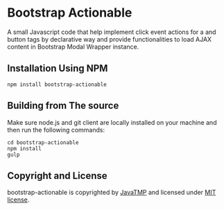 # Bootstrap Actionable
A small Javascript code that help implement click event actions for a and button tags by declarative way
and provide functionalities to load AJAX content in Bootstrap Modal Wrapper instance.

## Installation Using NPM
```
npm install bootstrap-actionable
```

## Building from The source
Make sure node.js and git client are locally installed on your machine and then run the following commands:
```
cd bootstrap-actionable
npm install
gulp
```

## Copyright and License
bootstrap-actionable is copyrighted by [JavaTMP](http://www.javatmp.com) and licensed under [MIT license](https://github.com/JavaTMP/bootstrap-actionable/blob/master/LICENSE).
